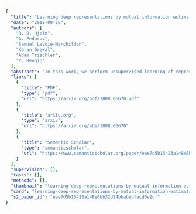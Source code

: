 ```yaml
---
{
  "title": "Learning deep representations by mutual information estimation and maximization",
  "date": "2018-08-20",
  "authors": [
    "R. D. Hjelm",
    "A. Fedorov",
    "Samuel Lavoie-Marchildon",
    "Karan Grewal",
    "Adam Trischler",
    "Y. Bengio"
  ],
  "abstract": "In this work, we perform unsupervised learning of representations by maximizing mutual information between an input and the output of a deep neural network encoder. Importantly, we show that structure matters: incorporating knowledge about locality of the input to the objective can greatly influence a representation's suitability for downstream tasks. We further control characteristics of the representation by matching to a prior distribution adversarially. Our method, which we call Deep InfoMax (DIM), outperforms a number of popular unsupervised learning methods and competes with fully-supervised learning on several classification tasks. DIM opens new avenues for unsupervised learning of representations and is an important step towards flexible formulations of representation-learning objectives for specific end-goals.",
  "links": [
    {
      "title": "PDF",
      "type": "pdf",
      "url": "https://arxiv.org/pdf/1808.06670.pdf"
    },
    {
      "title": "arXiv.org",
      "type": "arxiv",
      "url": "https://arxiv.org/abs/1808.06670"
    },
    {
      "title": "Semantic Scholar",
      "type": "semanticscholar",
      "url": "https://www.semanticscholar.org/paper/eae7d5b15423a148e6bb32d24bbabedfacd0e2df"
    }
  ],
  "supervision": [],
  "tasks": [],
  "methods": [],
  "thumbnail": "learning-deep-representations-by-mutual-information-estimation-and-maximization-thumb.jpg",
  "card": "learning-deep-representations-by-mutual-information-estimation-and-maximization-card.jpg",
  "s2_paper_id": "eae7d5b15423a148e6bb32d24bbabedfacd0e2df"
}
---
```


